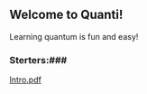 ## Welcome to Quanti!

Learning quantum is fun and easy!


### Sterters:###

[Intro.pdf](http://quanti2311.github.io/Quanti2311/docs/Intro.pdf)

